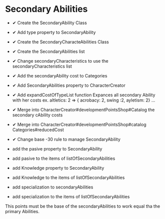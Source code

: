 # Secondary Abilities
* ✔ Create the SecondaryAbility Class
* ✔ Add type property to SecondaryAbility
* ✔ Create the SecondaryCharacteAbilities Class
* ✔ Create the SecondaryAbilities list
* ✔ Change secondaryCharacteristics to use the secondaryCharacteristics list
* ✔ Add the secondaryAbility cost to Categories
* ✔ Add SecondaryAbilities property to CharacterCreator
* ✔ Add expandCostOfTypeList function
  Expances all secondary Ability with her costs ex. altletics: 2 => { acrobacy: 2, swing :2, ayletism: 2} ...
* ✔ Merge into CharacterCreator#developmentPointsShop#Catalog the secondary cAbility costs
* ✔ Merge into CharacterCreator#developmentPointsShop#catalog Categories#reducedCost
* ✔ Change base -30 rule to manage SecondaryAbility

* add the pasive property to SecondaryAbility
* add pasive to the items of listOfSecondaryAbilities
* add Knowledge property to SecondaryAbility
* add Knowledge to the items of listOfSecondaryAbilities
* add specialization to secondaryAbilities
* add specialization to the items of listOfSecondaryAbilities

This points must be the base of the secondaryAbilities to work equal tha the primary Abilities.
